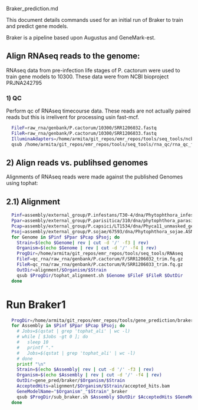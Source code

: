 
Braker_prediction.md

This document details commands used for an initial run of Braker to train and
predict gene models.

Braker is a pipeline based upon Augustus and GeneMark-est.



## Align RNAseq reads to the genome:

RNAseq data from pre-infection life stages of P. cactorum were used to train gene
models to 10300. These data were from NCBI bioproject PRJNA242795

### 1) QC

Perform qc of RNAseq timecourse data. These reads are not actually paired reads
but this is irrelivent for processing usin fast-mcf.

```bash
  FileF=raw_rna/genbank/P.cactorum/10300/SRR1206032.fastq
  FileR=raw_rna/genbank/P.cactorum/10300/SRR1206033.fastq
  IlluminaAdapters=/home/armita/git_repos/emr_repos/tools/seq_tools/ncbi_adapters.fa
  qsub /home/armita/git_repos/emr_repos/tools/seq_tools/rna_qc/rna_qc_fastq-mcf.sh $FileF $FileR $IlluminaAdapters RNA
```

## 2) Align reads vs. publihsed genomes
Alignments of RNAseq reads were made against the published Genomes using tophat:

## 2.1) Alignment

```bash
  Pinf=assembly/external_group/P.infestans/T30-4/dna/Phytophthora_infestans.ASM14294v1.26.dna.genome.parsed.fa
  Ppar=assembly/external_group/P.parisitica/310/dna/phytophthora_parasitica_inra_310.i2.scaffolds.genome.parsed.fa
  Pcap=assembly/external_group/P.capsici/LT1534/dna/Phyca11_unmasked_genomic_scaffolds.fasta
  Psoj=assembly/external_group/P.sojae/67593/dna/Phytophthora_sojae.ASM14975v1.26.dna.genome.parsed.fa
  for Genome in $Pinf $Ppar $Pcap $Psoj; do
    Strain=$(echo $Genome| rev | cut -d '/' -f3 | rev)
    Organism=$(echo $Genome | rev | cut -d '/' -f4 | rev)
    ProgDir=/home/armita/git_repos/emr_repos/tools/seq_tools/RNAseq
    FileF=qc_rna/raw_rna/genbank/P.cactorum/F/SRR1206032_trim.fq.gz
    FileR=qc_rna/raw_rna/genbank/P.cactorum/R/SRR1206033_trim.fq.gz
    OutDir=alignment/$Organism/$Strain
    qsub $ProgDir/tophat_alignment.sh $Genome $FileF $FileR $OutDir
  done
```


# Run Braker1

```bash
  ProgDir=/home/armita/git_repos/emr_repos/tools/gene_prediction/braker1
  for Assembly in $Pinf $Ppar $Pcap $Psoj; do
    # Jobs=$(qstat | grep 'tophat_ali' | wc -l)
    # while [ $Jobs -gt 0 ]; do
    #   sleep 10
    #   printf "."
    #   Jobs=$(qstat | grep 'tophat_ali' | wc -l)
    # done
    printf "\n"
    Strain=$(echo $Assembly| rev | cut -d '/' -f3 | rev)
    Organism=$(echo $Assembly | rev | cut -d '/' -f4 | rev)
    OutDir=gene_pred/braker/$Organism/$Strain
    AcceptedHits=alignment/$Organism/$Strain/accepted_hits.bam
    GeneModelName="$Organism"_"$Strain"_braker
    qsub $ProgDir/sub_braker.sh $Assembly $OutDir $AcceptedHits $GeneModelName
  done
```
